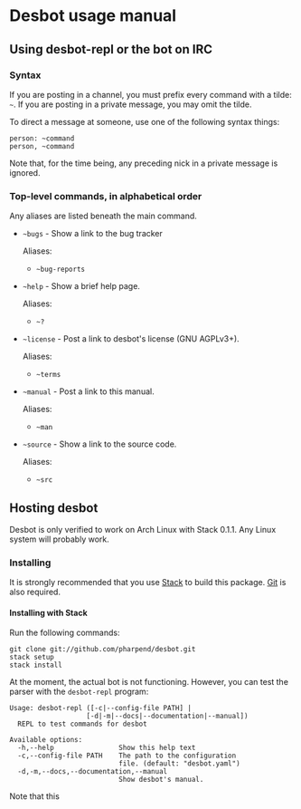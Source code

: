 # Desbot usage manual

## Using desbot-repl or the bot on IRC

### Syntax

If you are posting in a channel, you must prefix every command with a
tilde: `~`. If you are posting in a private message, you may omit the
tilde.

To direct a message at someone, use one of the following syntax things:

    person: ~command
    person, ~command

Note that, for the time being, any preceding nick in a private message
is ignored.

### Top-level commands, in alphabetical order

Any aliases are listed beneath the main command.

*  `~bugs` - Show a link to the bug tracker

    Aliases:

    + `~bug-reports`

*  `~help` - Show a brief help page.

    Aliases:

    + `~?`

*   `~license` - Post a link to desbot's license (GNU AGPLv3+).

    Aliases:

    + `~terms`

*   `~manual` - Post a link to this manual.

    Aliases:

    + `~man`

*   `~source` - Show a link to the source code.

    Aliases:

    + `~src`

## Hosting desbot

Desbot is only verified to work on Arch Linux with Stack 0.1.1. Any
Linux system will probably work.

### Installing

It is strongly recommended that you use [Stack][1] to build this
package. [Git][2] is also required.

#### Installing with Stack

Run the following commands:

    git clone git://github.com/pharpend/desbot.git
    stack setup
    stack install

At the moment, the actual bot is not functioning. However, you can test
the parser with the `desbot-repl` program:

```
Usage: desbot-repl ([-c|--config-file PATH] |
                   [-d|-m|--docs|--documentation|--manual])
  REPL to test commands for desbot

Available options:
  -h,--help                Show this help text
  -c,--config-file PATH    The path to the configuration
                           file. (default: "desbot.yaml")
  -d,-m,--docs,--documentation,--manual
                           Show desbot's manual.

```

Note that this


[1]: https://github.com/commercialhaskell/stack/wiki/Downloads
[2]: https://git-scm.com/book/en/v2/Getting-Started-Installing-Git
